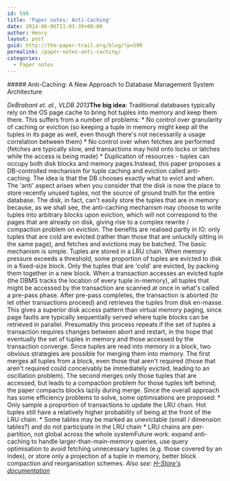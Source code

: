```yaml
---
id: 590
title: 'Paper notes: Anti-Caching'
date: 2014-06-06T11:03:39+00:00
author: Henry
layout: post
guid: http://the-paper-trail.org/blog/?p=590
permalink: /paper-notes-anti-caching/
categories:
  - Paper notes
---
```

</p> ##### Anti-Caching: A New Approach to Database Management System Architecture</a>
  
_DeBrabant et. al., VLDB 2013_**The big idea**: Traditional databases typically rely on the OS page cache to bring hot tuples into memory and keep them there. This suffers from a number of problems:  * No control over granularity of caching or eviction (so keeping a tuple in memory might keep all the tuples in its page as well, even though there's not necessarily a usage correlation between them)  * No control over when fetches are performed (fetches are typically slow, and transactions may hold onto locks or latches while the access is being made)  * Duplication of resources - tuples can occupy both disk blocks and memory pages.Instead, this paper proposes a DB-controlled mechanism for tuple caching and eviction called anti-caching. The idea is that the DB chooses exactly what to evict and when. The 'anti' aspect arises when you consider that the disk is now the place to store recently unused tuples, not the source of ground truth for the entire database. The disk, in fact, can't easily store the tuples that are in memory because, as we shall see, the anti-caching mechanism may choose to write tuples into arbitrary blocks upon eviction, which will not correspond to the pages that are already on disk, giving rise to a complex rewrite / compaction problem on eviction. The benefits are realised partly in IO: only tuples that are cold are evicted (rather than those that are unluckily sitting in the same page), and fetches and evictions may be batched. <!--more-->The basic mechanism is simple. Tuples are stored in a LRU chain. When memory pressure exceeds a threshold, some proportion of tuples are evicted to disk in a fixed-size block. Only the tuples that are 'cold' are evicted, by packing them together in a new block. When a transaction accesses an evicted tuple (the DBMS tracks the location of every tuple in-memory), all tuples that might be accessed by the transaction are scanned at once in what's called a pre-pass phase. After pre-pass completes, the transaction is aborted (to let other transactions proceed) and retrieves the tuples from disk en-masse. This gives a superior disk access pattern than virtual memory paging, since page faults are typically sequentially served where tuple blocks can be retrieved in parallel. Presumably this process repeats if the set of tuples a transaction requires changes between abort and restart, in the hope that eventually the set of tuples in memory and those accessed by the transaction converge. Since tuples are read into memory in a block, two obvious strategies are possible for merging them into memory. The first merges all tuples from a block, even those that aren't required (those that aren't required could conceivably be immediately evicted, leading to an oscillation problem). The second merges only those tuples that are accessed, but leads to a compaction problem for those tuples left behind; the paper compacts blocks lazily during merge. Since the overall approach has some efficiency problems to solve, some optimisations are proposed:  * Only sample a proportion of transactions to update the LRU chain. Hot tuples still have a relatively higher probability of being at the front of the LRU chain.  * Some tables may be marked as unevictable (small / dimension tables?) and do not participate in the LRU chain  * LRU chains are per-partition, not global across the whole systemFuture work: expand anti-caching to handle larger-than-main-memory queries, use query optimisation to avoid fetching unnecessary tuples (e.g. those covered by an index), or store only a projection of a tuple in memory, better block compaction and reorganisation schemes. _Also see: [H-Store's documentation](http://hstore.cs.brown.edu/documentation/deployment/anti-caching/)_
